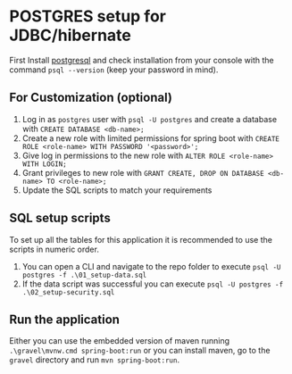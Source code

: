 # POSTGRES setup for JDBC/hibernate

First Install [postgresql](https://www.postgresql.org/download/) and check installation from your console with the command `psql --version` (keep your password in mind).


## For Customization (optional)
1. Log in as `postgres` user with `psql -U postgres` and create a database with `CREATE DATABASE <db-name>;`
2. Create a new role with limited permissions for spring boot with `CREATE ROLE <role-name> WITH PASSWORD '<password>';`
3. Give log in permissions to the new role with `ALTER ROLE <role-name> WITH LOGIN;`
4. Grant privileges to new role with `GRANT CREATE, DROP ON DATABASE <db-name> TO <role-name>;`
5. Update the SQL scripts to match your requirements


## SQL setup scripts
To set up all the tables for this application it is recommended to use the scripts in numeric order.

1. You can open a CLI and navigate to the repo folder to execute `psql -U postgres -f .\01_setup-data.sql`
2. If the data script was successful you can execute `psql -U postgres -f .\02_setup-security.sql`


## Run the application

Either you can use the embedded version of maven running `.\gravel\mvnw.cmd spring-boot:run` or you can install maven, go to the `gravel` directory and run `mvn spring-boot:run`.
